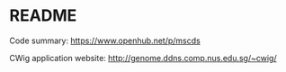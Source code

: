 # README #

Code summary: https://www.openhub.net/p/mscds

CWig application website: http://genome.ddns.comp.nus.edu.sg/~cwig/





